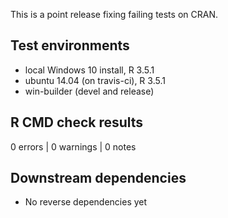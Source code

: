 This is a point release fixing failing tests on CRAN.

## Test environments
* local Windows 10 install, R 3.5.1
* ubuntu 14.04 (on travis-ci), R 3.5.1
* win-builder (devel and release)

## R CMD check results

0 errors | 0 warnings | 0 notes

## Downstream dependencies

* No reverse dependencies yet
